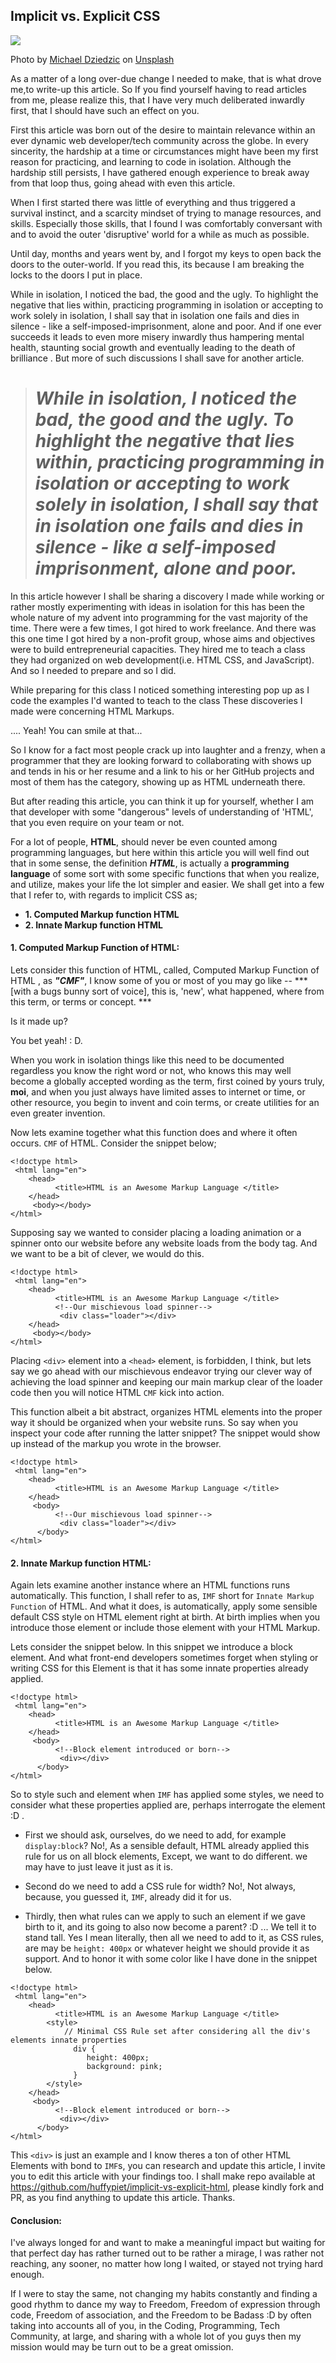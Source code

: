 ## Implicit vs. Explicit CSS

![](https://images.unsplash.com/photo-1589149098258-3e9102cd63d3?ixlib=rb-1.2.1&ixid=MnwxMjA3fDB8MHxwaG90by1wYWdlfHx8fGVufDB8fHx8&auto=format&fit=crop&w=1639&q=80)

Photo by <a href="https://unsplash.com/@lazycreekimages?utm_source=unsplash&utm_medium=referral&utm_content=creditCopyText">Michael Dziedzic</a> on <a href="https://unsplash.com/s/photos/css?utm_source=unsplash&utm_medium=referral&utm_content=creditCopyText">Unsplash</a>
  

As a matter of a long  over-due  change I needed to make, that is what drove me,to write-up this article. So If you find yourself having to read articles from me, please realize this, that I have very much deliberated inwardly first, that I should have such an effect on you.

First this article was born out of the desire to maintain relevance within an ever dynamic web developer/tech community across the globe. In every sincerity, the hardship at a time or circumstances might have been my first reason for practicing, and learning to code in isolation.  Although the hardship still persists, I have gathered enough experience to break away from that loop thus, going ahead with even this article.

When I first started there was little of everything and thus triggered a survival instinct, and a scarcity mindset of trying to manage resources, and skills. Especially those skills, that I found I was comfortably conversant with and to avoid the outer 'disruptive' world for a while as much as possible.

Until day, months and years went by, and I forgot my keys to open back the doors to the outer-world. If you read this, its because I am breaking the locks to the doors I put in place.

While in isolation, I noticed the bad, the good and the ugly. To highlight the negative that lies within, practicing programming in isolation or accepting to work solely in isolation, I shall say that in isolation one fails and dies in silence - like a self-imposed-imprisonment, alone and poor. And if one ever succeeds it leads to even more misery inwardly thus hampering mental health, staunting social growth and eventually leading to the death of brilliance . But more of such discussions I shall save for another article. 

> # ***While in isolation, I noticed the bad, the good and the ugly. To highlight the negative that lies within, practicing programming in isolation or accepting to work solely in isolation, I shall say that in isolation one fails and dies in silence - like a self-imposed imprisonment, alone and poor.***

In this article however I shall be sharing a discovery I made while working  or rather mostly experimenting with ideas in isolation for this has been the whole nature of my advent into programming for the vast majority of the time. There were a few times, I got hired to work freelance. And there was this one time I got hired by a non-profit group, whose aims and objectives  were to build entrepreneurial capacities. They hired me to teach a class they had organized on web development(i.e. HTML CSS, and JavaScript). And so I needed to prepare and so I did. 

While preparing for this class I noticed something interesting pop up as I code the examples I'd wanted to teach to the class These discoveries I made were concerning HTML Markups.

.... Yeah! You can smile at that...

So I know for a fact most people crack up into laughter and a frenzy, when a programmer that they are looking forward to collaborating with shows up  and tends in his or her resume and a link to his or her GitHub projects and most of them has the category, showing up as HTML underneath there. 

But after reading this article, you can think it up for yourself, whether I am that developer with some "dangerous" levels of understanding of 'HTML', that you  even require on your team or not.

For a lot of people, **HTML**,  should never be even counted among  programming languages, but here within this article you will well find out that in some sense, the definition ***HTML***, is actually a **programming language** of some sort with some specific functions that when you realize, and utilize, makes your life the lot simpler and easier.  We shall get into a few that I refer to, with regards to implicit CSS as;

- **1. Computed Markup function HTML**
- **2. Innate Markup function HTML**


#### 1. Computed Markup Function of HTML:

Lets consider this function of HTML, called, Computed Markup Function of HTML , as ***"CMF"***, I know some of you or most of you may go like -- ***[with a bugs bunny sort of voice], this is,  'new', what happened, where from this term,  or terms or concept. ***
 
Is it made up?

 You bet yeah! : D. 

When you work in isolation things like this need to be documented regardless you know the right word or not, who knows this may well become a globally accepted wording as the term, first coined by yours truly, **moi**, and when you just always have limited asses to internet or time, or other resource, you begin to invent and coin terms, or create utilities for an even greater invention.

Now lets examine together what this function does and where it often occurs. `CMF` of HTML. Consider the snippet below;

```
<!doctype html>
 <html lang="en">
    <head>
          <title>HTML is an Awesome Markup Language </title>
    </head>
     <body></body>
</html>
``` 

Supposing say we wanted to consider placing a loading animation or a spinner onto our website before any website loads from the body tag. And we want to be a bit of clever, we would do this.

```
<!doctype html>
 <html lang="en">
    <head>
          <title>HTML is an Awesome Markup Language </title>
          <!--Our mischievous load spinner-->
           <div class="loader"></div>
    </head>
     <body></body>
</html>
``` 

Placing `<div>` element into a `<head>` element, is forbidden, I think, but  lets say we go ahead with our mischievous endeavor trying our clever way of achieving  the load spinner and keeping our main markup clear of the loader code then you will notice HTML `CMF` kick into action.  

This function albeit a bit abstract, organizes HTML elements into the proper way it should be organized when your website runs. So say when you inspect your code after running the latter snippet? The snippet would show up instead of the markup you wrote in the browser.

```
<!doctype html>
 <html lang="en">
    <head>
          <title>HTML is an Awesome Markup Language </title>
    </head>
     <body>
          <!--Our mischievous load spinner-->
           <div class="loader"></div>
      </body>
</html>
``` 

#### 2. Innate Markup function HTML:

Again lets examine another instance where an HTML functions runs automatically. This function, I shall  refer to as, `IMF` short for `Innate Markup Function` of HTML.  And what it does, is automatically, apply some sensible default CSS style on HTML element right at birth. At birth implies when you introduce those element or include those element with your HTML Markup. 

Lets consider the snippet below. In this snippet we introduce a block element. And what  front-end developers sometimes forget when styling or writing CSS for this Element is that it has some innate properties already applied.

```
<!doctype html>
 <html lang="en">
    <head>
          <title>HTML is an Awesome Markup Language </title>
    </head>
     <body>
          <!--Block element introduced or born-->
           <div></div>
      </body>
</html>
``` 

So to style such and element when `IMF` has applied some styles, we need to consider what these properties applied are, perhaps interrogate the element :D . 

-  First we should ask, ourselves, do we need to add, for example `display:block`? 
No!, As a sensible default, HTML already applied this rule for us on all block elements, Except, we want to do different. we may have to just leave it just as it is.

-   Second do we need to add a CSS rule for width? No!, Not always, because, you guessed it, `IMF`, already did it for us.

-  Thirdly, then what rules can we apply to such an element if we gave birth to it, and its going to also now become a parent? :D ... We tell it to stand tall. Yes I mean literally, then all we need to add to it, as CSS rules, are may be `height: 400px` or whatever height we should provide it as support. And to honor it with some color like I have done in the snippet below.

```
<!doctype html>
 <html lang="en">
    <head>
          <title>HTML is an Awesome Markup Language </title>
        <style>
            // Minimal CSS Rule set after considering all the div's elements innate properties
              div {
                 height: 400px;
                 background: pink;
              }
        </style>
    </head>
     <body>
          <!--Block element introduced or born-->
           <div></div>
      </body>
</html>
``` 

This `<div>` is just an example and I know theres a ton of other HTML Elements with bond to `IMF`s, you can research and update this article, I invite you to edit this article with your findings too. I shall make repo available at https://github.com/huffypiet/implicit-vs-explicit-html, please kindly fork and PR, as you find anything to update this article. Thanks.


#### Conclusion:

I've always longed for and want to make a meaningful impact but waiting for that perfect day has rather turned out to be rather a mirage, I was rather not reaching, any sooner, no matter how long I waited, or stayed not trying hard enough. 

If I were  to stay the same, not changing my habits constantly and finding a good rhythm to dance my way to Freedom, Freedom of expression through code, Freedom of association, and the Freedom to be Badass :D by often taking into accounts all of you, in the  Coding, Programming, Tech Community, at large, and  sharing with a whole lot of you guys then my mission would may be turn out to be a great omission.


